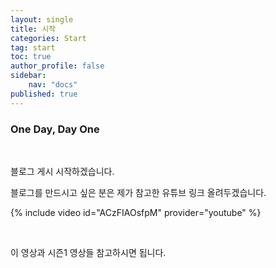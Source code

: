 ```yaml
---
layout: single
title: 시작
categories: Start
tag: start
toc: true
author_profile: false
sidebar:
    nav: "docs"
published: true
---
```


### One Day, Day One

<br>


블로그 게시 시작하겠습니다.

블로그를 만드시고 싶은 분은 제가 참고한 유튜브 링크 올려두겠습니다.

{% include video id="ACzFIAOsfpM" provider="youtube" %}

<br>

이 영상과 시즌1 영상들 참고하시면 됩니다.